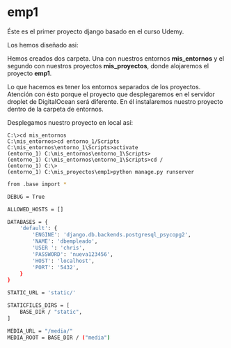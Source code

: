# emp1

Éste es el primer proyecto django basado en el curso Udemy.

Los hemos diseñado asi:

Hemos creados dos carpeta. Una con nuestros entornos **mis_entornos** y el segundo con nuestros proyectos **mis_proyectos**, donde alojaremos el proyecto **emp1**.

Lo que hacemos es tener los entornos separados de los proyectos. Atención con ésto porque el proyecto que desplegaremos en el servidor droplet de DigitalOcean será diferente. En él instalaremos nuestro proyecto dentro de la carpeta de entornos.

Desplegamos nuestro proyecto en local así:

```
C:\>cd mis_entornos
C:\mis_entornos>cd entorno_1/Scripts
C:\mis_entornos\entorno_1\Scripts>activate
(entorno_1) C:\mis_entornos\entorno_1\Scripts>
(entorno_1) C:\mis_entornos\entorno_1\Scripts>cd /
(entorno_1) C:\>
(entorno_1) C:\mis_proyectos\emp1>python manage.py runserver
```
```bash
from .base import *

DEBUG = True

ALLOWED_HOSTS = []

DATABASES = {
    'default': {
        'ENGINE': 'django.db.backends.postgresql_psycopg2',
        'NAME': 'dbempleado',
        'USER ': 'chris',
        'PASSWORD': 'nueva123456',
        'HOST': 'localhost',
        'PORT': '5432',
    }
}

STATIC_URL = 'static/'

STATICFILES_DIRS = [
    BASE_DIR / "static",
]

MEDIA_URL = "/media/"
MEDIA_ROOT = BASE_DIR / ("media")
```


